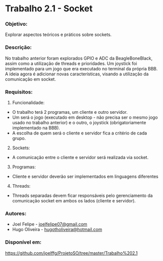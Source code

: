 # Trabalho 2.1 - Socket

### Objetivo:
Explorar aspectos teóricos e práticos sobre sockets.

### Descrição:
No trabalho anterior foram explorados GPIO e ADC da BeagleBoneBlack, assim como a utilização de threads e prioridades. Um joystick foi implementado para um jogo que era executado no terminal da própria BBB. A ideia agora é adicionar novas características, visando a utilização da comunicação em socket.

### Requisitos:
1. Funcionalidade:
* O trabalho terá 2 programas, um cliente e outro servidor.
* Um será o jogo (executado em desktop - não precisa ser o mesmo jogo usado no trabalho anterior) e o outro, o joystick (obrigatoriamente implementado na BBB). 
* A escolha de quem será o cliente e servidor fica a critério de cada grupo.
2. Sockets:
* A comunicação entre o cliente e servidor será realizada via socket. 
3. Programas:
* Cliente e servidor deverão ser implementados em linguagens diferentes
4. Threads:
* Threads separadas devem ficar responsáveis pelo gerenciamento da comunicação socket em ambos os lados (cliente e servidor).

### Autores:
* Joel Felipe - joelfelipe07@gmail.com
* Hugo Oliveira - hugotholiveira@hotmail.com

### Disponível em: 
https://github.com/joelffg/ProjetoSO/tree/master/Trabalho%202.1
